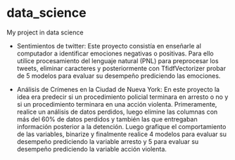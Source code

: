 # data_science
My project in data science

- Sentimientos de twitter: Este proyecto consistía en enseñarle al computador a identificar emociones negativas o positivas. Para ello utilice procesamiento del lenguaje 
natural (PNL) para preprocesar los tweets, eliminar caracteres y posteriormente con TfidfVectorizer probar de 5 modelos para evaluar su desempeño prediciendo las 
emociones.

- Análisis de Crímenes en la Ciudad de Nueva York: En este proyecto la idea era predecir si un procedimiento policial terminara en arresto o no y si un procedimiento 
terminara en una acción violenta. Primeramente, realice un análisis de datos perdidos, luego elimine las columnas con más del 60% de datos perdidos y también las que 
entregaban información posterior a la detención. Luego grafique el comportamiento de las variables, binarize y finalmente realice 4 modelos para evaluar su desempeño 
prediciendo la variable arresto y 5 para evaluar su desempeño prediciendo la variable acción violenta.
